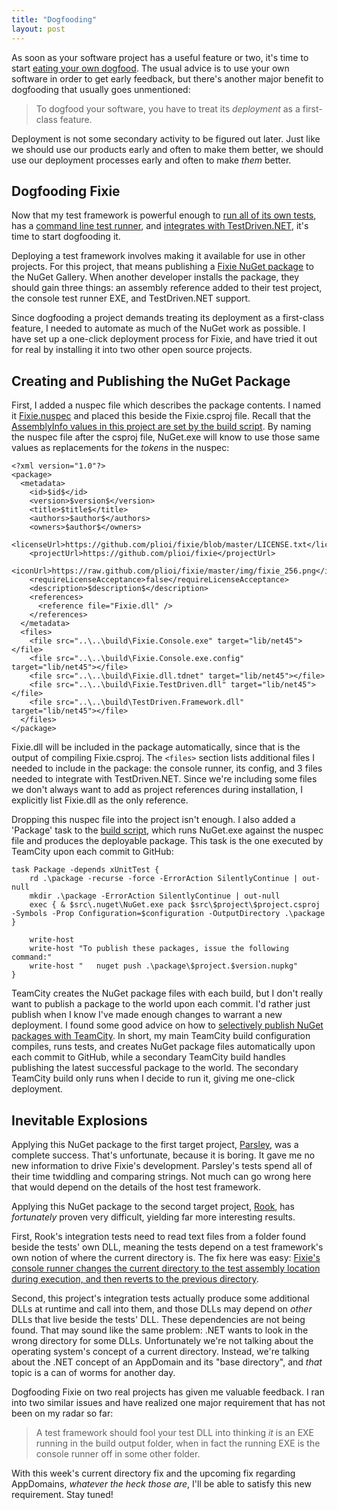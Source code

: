 ```yaml
---
title: "Dogfooding"
layout: post
---
```



As soon as your software project has a useful feature or two, it's time to start <a href="http://en.wikipedia.org/wiki/Eating_your_own_dog_food">eating your own dogfood</a>. The usual advice is to use your own software in order to get early feedback, but there's another major benefit to dogfooding that usually goes unmentioned:

> To dogfood your software, you have to treat its *deployment* as a first-class feature.

Deployment is not some secondary activity to be figured out later. Just like we should use our products early and often to make them better, we should use our deployment processes early and often to make *them* better.

## Dogfooding Fixie

Now that my test framework is powerful enough to <a href="http://patrick.lioi.net/2013/03/26/bootstrapping/">run all of its own tests</a>, has a <a href="https://github.com/fixie/fixie/blob/9a124ba6c460cf93c1507be68622245033f30454/src/Fixie.Console/Program.cs">command line test runner</a>, and <a href="https://github.com/fixie/fixie/blob/9a124ba6c460cf93c1507be68622245033f30454/src/Fixie.TestDriven/Runner.cs">integrates with TestDriven.NET</a>, it's time to start dogfooding it.

Deploying a test framework involves making it available for use in other projects. For this project, that means publishing a <a href="http://nuget.org/packages/Fixie">Fixie NuGet package</a> to the NuGet Gallery. When another developer installs the package, they should gain three things: an assembly reference added to their test project, the console test runner EXE, and TestDriven.NET support.

Since dogfooding a project demands treating its deployment as a first-class feature, I needed to automate as much of the NuGet work as possible. I have set up a one-click deployment process for Fixie, and have tried it out for real by installing it into two other open source projects.

## Creating and Publishing the NuGet Package

First, I added a nuspec file which describes the package contents.  I named it <a href="https://github.com/fixie/fixie/blob/a4a358e45e5c1ef2aa6074f12d1075066d4e28ca/src/Fixie/Fixie.nuspec">Fixie.nuspec</a> and placed this beside the Fixie.csproj file. Recall that the <a href="http://patrick.lioi.net/2013/03/19/socks-then-shoes/">AssemblyInfo values in this project are set by the build script</a>.  By naming the nuspec file after the csproj file, NuGet.exe will know to use those same values as replacements for the $tokens$ in the nuspec:

```
<?xml version="1.0"?>
<package>
  <metadata>
    <id>$id$</id>
    <version>$version$</version>
    <title>$title$</title>
    <authors>$author$</authors>
    <owners>$author$</owners>
    <licenseUrl>https://github.com/plioi/fixie/blob/master/LICENSE.txt</licenseUrl>
    <projectUrl>https://github.com/plioi/fixie</projectUrl>
    <iconUrl>https://raw.github.com/plioi/fixie/master/img/fixie_256.png</iconUrl>
    <requireLicenseAcceptance>false</requireLicenseAcceptance>
    <description>$description$</description>
    <references>
      <reference file="Fixie.dll" />
    </references>
  </metadata>
  <files>
    <file src="..\..\build\Fixie.Console.exe" target="lib/net45"></file>
    <file src="..\..\build\Fixie.Console.exe.config" target="lib/net45"></file>
    <file src="..\..\build\Fixie.dll.tdnet" target="lib/net45"></file>
    <file src="..\..\build\Fixie.TestDriven.dll" target="lib/net45"></file>
    <file src="..\..\build\TestDriven.Framework.dll" target="lib/net45"></file>
  </files>
</package>
```

Fixie.dll will be included in the package automatically, since that is the output of compiling Fixie.csproj.  The `<files>` section lists additional files I needed to include in the package: the console runner, its config, and 3 files needed to integrate with TestDriven.NET.  Since we're including some files we don't always want to add as project references during installation, I explicitly list Fixie.dll as the only reference.

Dropping this nuspec file into the project isn't enough.  I also added a 'Package' task to the <a href="https://github.com/fixie/fixie/blob/a4a358e45e5c1ef2aa6074f12d1075066d4e28ca/default.ps1">build script</a>, which runs NuGet.exe against the nuspec file and produces the deployable package.  This task is the one executed by TeamCity upon each commit to GitHub:

```
task Package -depends xUnitTest {
    rd .\package -recurse -force -ErrorAction SilentlyContinue | out-null
    mkdir .\package -ErrorAction SilentlyContinue | out-null
    exec { & $src\.nuget\NuGet.exe pack $src\$project\$project.csproj -Symbols -Prop Configuration=$configuration -OutputDirectory .\package }

    write-host
    write-host "To publish these packages, issue the following command:"
    write-host "   nuget push .\package\$project.$version.nupkg"
}
```

TeamCity creates the NuGet package files with each build, but I don't really want to publish a package to the world upon each commit. I'd rather just publish when I know I've made enough changes to warrant a new deployment.  I found some good advice on how to <a href="http://blog.jonnyzzz.name/2011/09/selective-publishing-of-nuget-packages.html">selectively publish NuGet packages with TeamCity</a>.  In short, my main TeamCity build configuration compiles, runs tests, and creates NuGet package files automatically upon each commit to GitHub, while  a secondary TeamCity build handles publishing the latest successful package to the world.  The secondary TeamCity build only runs when I decide to run it, giving me one-click deployment.

## Inevitable Explosions

Applying this NuGet package to the first target project, <a href="https://github.com/plioi/parsley">Parsley</a>, was a complete success.  That's unfortunate, because it is boring.  It gave me no new information to drive Fixie's development.  Parsley's tests spend all of their time twiddling and comparing strings. Not much can go wrong here that would depend on the details of the host test framework.

Applying this NuGet package to the second target project, <a href="https://github.com/plioi/rook">Rook</a>, has *fortunately* proven very difficult, yielding far more interesting results.

First, Rook's integration tests need to read text files from a folder found beside the tests' own DLL, meaning the tests depend on a test framework's own notion of where the current directory is.  The fix here was easy: <a href="https://github.com/fixie/fixie/commit/9a124ba6c460cf93c1507be68622245033f30454">Fixie's console runner changes the current directory to the test assembly location during execution, and then reverts to the previous directory</a>.

Second, this project's integration tests actually produce some additional DLLs at runtime and call into them, and those DLLs may depend on *other* DLLs that live beside the tests' DLL.  These dependencies are not being found.  That may sound like the same problem: .NET wants to look in the wrong directory for some DLLs.  Unfortunately we're not talking about the operating system's concept of a current directory.  Instead, we're talking about the .NET concept of an AppDomain and its "base directory", and *that* topic is a can of worms for another day.

Dogfooding Fixie on two real projects has given me valuable feedback.  I ran into two similar issues and have realized one major requirement that has not been on my radar so far:

> A test framework should fool your test DLL into thinking *it* is an EXE running in the build output folder, when in fact the running EXE is the console runner off in some other folder.

With this week's current directory fix and the upcoming fix regarding AppDomains, *whatever the heck those are*, I'll be able to satisfy this new requirement.  Stay tuned!
